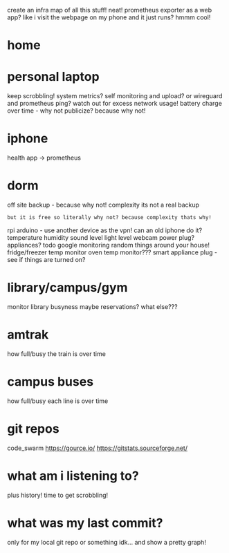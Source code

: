 create an infra map of all this stuff! neat!
prometheus exporter as a web app? like i visit the webpage on my phone and it just runs? hmmm cool!

# home

# personal laptop
keep scrobbling!
system metrics? self monitoring and upload? or wireguard and prometheus ping? watch out for excess network usage!
battery charge over time - why not publicize? because why not!

# iphone
health app -> prometheus

# dorm
off site backup - because why not!
    complexity
    its not a real backup

    but it is free so literally why not? because complexity thats why!
rpi
arduino - use another device as the vpn!
can an old iphone do it?
    temperature
    humidity
    sound level
    light level
    webcam
    power plug? appliances?
    todo google monitoring random things around your house!
fridge/freezer temp monitor
oven temp monitor???
smart appliance plug - see if things are turned on?

# library/campus/gym
monitor library busyness
maybe reservations?
what else???

# amtrak
how full/busy the train is over time

# campus buses
how full/busy each line is over time

# git repos
code_swarm
https://gource.io/
https://gitstats.sourceforge.net/

# what am i listening to?
plus history! time to get scrobbling!

# what was my last commit?
only for my local git repo or something idk...
and show a pretty graph!
